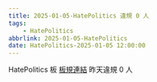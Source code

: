 ```yaml
---
title: 2025-01-05-HatePolitics 違規 0 人
tags:
    - HatePolitics
abbrlink: 2025-01-05-HatePolitics
date: HatePolitics-2025-01-05 12:00:00
---
```

HatePolitics 板 [板規連結](https://www.ptt.cc/bbs/HatePolitics/M.1617115262.A.D60.html)
昨天違規 0 人
